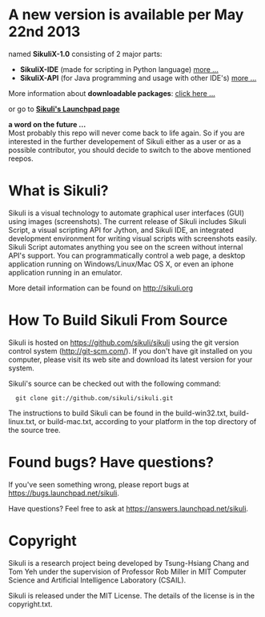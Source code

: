 A new version is available per May 22nd 2013 
=====
named **SikuliX-1.0** consisting of 2 major parts:
 - **SikuliX-IDE** (made for scripting in Python language) [more ...](https://github.com/RaiMan/SikuliX-IDE)
 - **SikuliX-API** (for Java programming and usage with other IDE's) [more ...](https://github.com/RaiMan/SikuliX-API)

More information about **downloadable packages**: [click here ...](http://www.sikuli.org/download.html)

or go to [**Sikuli's Launchpad page**](https://launchpad.net/sikuli)

**a word on the future ...**<br />
Most probably this repo will never come back to life again. So if you are interested in the further developement of Sikuli either as a user or as a possible contributor, you should decide to switch to the above mentioned reepos. 

What is Sikuli?
===============

Sikuli is a visual technology to automate graphical user interfaces (GUI)
using images (screenshots). The current release of Sikuli includes Sikuli
Script, a visual scripting API for Jython, and Sikuli IDE, an integrated
development environment for writing visual scripts with screenshots easily.
Sikuli Script automates anything you see on the screen without
internal API's support. You can programmatically control a web page, a
desktop application running on Windows/Linux/Mac OS X, or even an
iphone application running in an emulator.

More detail information can be found on http://sikuli.org

How To Build Sikuli From Source
===============================

Sikuli is hosted on https://github.com/sikuli/sikuli using the git version
control system (http://git-scm.com/). If you don't have git
installed on you computer, please visit its web site and download its
latest version for your system.

Sikuli's source can be checked out with the following command:

      git clone git://github.com/sikuli/sikuli.git

The instructions to build Sikuli can be found in the build-win32.txt,
build-linux.txt, or build-mac.txt, according to your platform in
the top directory of the source tree.

Found bugs? Have questions?
===========================

If you've seen something wrong, please report bugs at https://bugs.launchpad.net/sikuli.

Have questions? Feel free to ask at https://answers.launchpad.net/sikuli.



Copyright
=========

Sikuli is a research project being developed by Tsung-Hsiang Chang and Tom Yeh
under the supervision of Professor Rob Miller in MIT Computer Science and
Artificial Intelligence Laboratory (CSAIL).

Sikuli is released under the MIT License. The details of the license
is in the copyright.txt.
